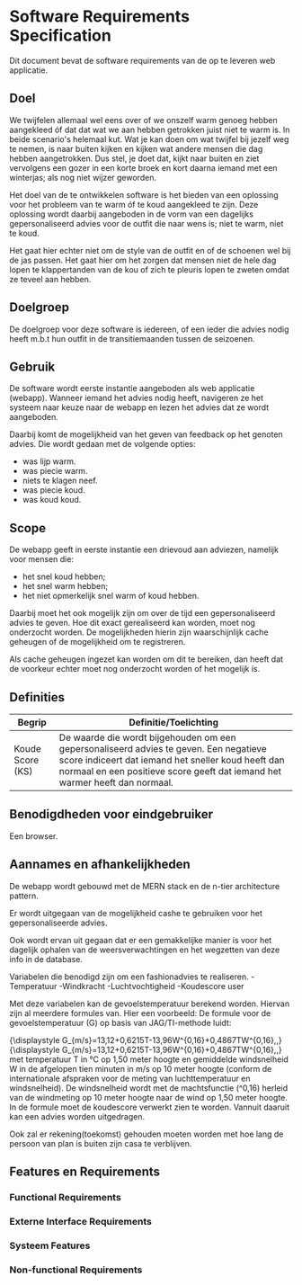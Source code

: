 # Software Requirements Specification
Dit document bevat de software requirements van de op te leveren web applicatie.


## Doel
We twijfelen allemaal wel eens over of we onszelf warm genoeg hebben aangekleed óf dat dat wat we aan hebben getrokken juist niet te warm is. In beide scenario's helemaal kut. Wat je kan doen om wat twijfel bij jezelf weg te nemen, is naar buiten kijken en kijken wat andere mensen die dag hebben aangetrokken. Dus stel, je doet dat, kijkt naar buiten en ziet vervolgens een gozer in een korte broek en kort daarna iemand met een winterjas; als nog niet wijzer geworden.

Het doel van de te ontwikkelen software is het bieden van een oplossing voor het probleem van te warm óf te koud aangekleed te zijn. Deze oplossing wordt daarbij aangeboden in de vorm van een dagelijks gepersonaliseerd advies voor de outfit die naar wens is; niet te warm, niet te koud.

Het gaat hier echter niet om de style van de outfit en of de schoenen wel bij de jas passen. Het gaat hier om het zorgen dat mensen niet de hele dag lopen te klappertanden van de kou of zich te pleuris lopen te zweten omdat ze teveel aan hebben.

## Doelgroep
De doelgroep voor deze software is iedereen, of een ieder die advies nodig heeft m.b.t hun outfit in de transitiemaanden tussen de seizoenen. 

## Gebruik
De software wordt eerste instantie aangeboden als web applicatie (webapp). Wanneer iemand het advies nodig heeft, navigeren ze het systeem naar keuze naar de webapp en lezen het advies dat ze wordt aangeboden.

Daarbij komt de mogelijkheid van het geven van feedback op het genoten advies. Die wordt gedaan met de volgende opties:
- was lijp warm.
- was piecie warm.
- niets te klagen neef.
- was piecie koud.
- was koud koud.

## Scope
De webapp geeft in eerste instantie een drievoud aan adviezen, namelijk voor mensen die:
- het snel koud hebben;
- het snel warm hebben;
- het niet opmerkelijk snel warm of koud hebben.

Daarbij moet het ook mogelijk zijn om over de tijd een gepersonaliseerd advies te geven. Hoe dit exact gerealiseerd kan worden, moet nog onderzocht worden. De mogelijkheden hierin zijn waarschijnlijk cache geheugen of de mogelijkheid om te registreren. 

Als cache geheugen ingezet kan worden om dit te bereiken, dan heeft dat de voorkeur echter moet nog onderzocht worden of het mogelijk is.

## Definities

|Begrip|Definitie/Toelichting|
|------|---------------------|
|Koude Score (KS)|De waarde die wordt bijgehouden om een gepersonaliseerd advies te geven. Een negatieve score indiceert dat iemand het sneller koud heeft dan normaal en een positieve score geeft dat iemand het warmer heeft dan normaal.


## Benodigdheden voor eindgebruiker
Een browser.

## Aannames en afhankelijkheden
De webapp wordt gebouwd met de MERN stack en de n-tier architecture pattern.

Er wordt uitgegaan van de mogelijkheid cashe te gebruiken voor het gepersonaliseerde advies.

Ook wordt ervan uit gegaan dat er een gemakkelijke manier is voor het dagelijk ophalen van de weersverwachtingen en het wegzetten van deze info in de database.


Variabelen die benodigd zijn om een fashionadvies te realiseren.
-Temperatuur
-Windkracht
-Luchtvochtigheid
-Koudescore user

Met deze variabelen kan de gevoelstemperatuur berekend worden. Hiervan zijn al meerdere formules van. Hier een voorbeeld:
De formule voor de gevoelstemperatuur (G) op basis van JAG/TI-methode luidt:

{\displaystyle G_{m/s}=13,12+0,6215T-13,96W^{0,16}+0,4867TW^{0,16}\,\,}{\displaystyle G_{m/s}=13,12+0,6215T-13,96W^{0,16}+0,4867TW^{0,16}\,\,}
met temperatuur T in °C op 1,50 meter hoogte en gemiddelde windsnelheid W in de afgelopen tien minuten in m/s op 10 meter hoogte (conform de internationale afspraken voor de meting van luchttemperatuur en windsnelheid). De windsnelheid wordt met de machtsfunctie (^0,16) herleid van de windmeting op 10 meter hoogte naar de wind op 1,50 meter hoogte. In de formule moet de koudescore verwerkt zien te worden. Vannuit daaruit kan een advies worden uitgedragen.

Ook zal er rekening(toekomst) gehouden moeten worden met hoe lang de persoon van plan is buiten zijn casa te verblijven.


## Features en Requirements

### Functional Requirements

### Externe Interface Requirements

### Systeem Features

### Non-functional Requirements
